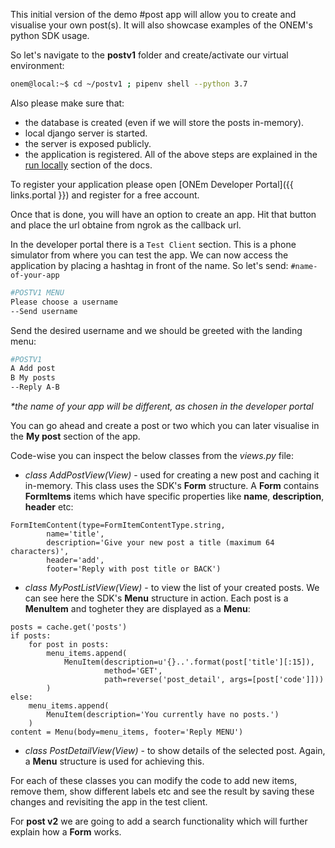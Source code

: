 This initial version of the demo #post app will allow you to create and visualise your own post(s). It will also showcase examples of the ONEM's python SDK usage.

So let's navigate to the **postv1** folder and create/activate our virtual environment:

```bash
onem@local:~$ cd ~/postv1 ; pipenv shell --python 3.7
```


Also please make sure that:

 - the database is created (even if we will store the posts in-memory).
 - local django server is started.
 - the server is exposed publicly.
 - the application is registered.
All of the above steps are explained in the [run locally](/getting_started/python_run_local/) section of the docs.


To register your application please open [ONEm Developer Portal]({{ links.portal }}) and register for a free account.

Once that is done, you will have an option to create an app. Hit that button and place the url obtaine from ngrok as the callback url.

In the developer portal there is a `Test Client` section. This is a phone simulator from where you can test the app.
We can now access the application by placing a hashtag in front of the name. So let's send: `#name-of-your-app`

```bash
#POSTV1 MENU
Please choose a username
--Send username
```

Send the desired username and we should be greeted with the landing menu:
```bash
#POSTV1
A Add post
B My posts
--Reply A-B
```

_*the name of your app will be different, as chosen in the developer portal_

You can go ahead and create a post or two which you can later visualise in the **My post** section of the app.

Code-wise you can inspect the below classes from the *views.py* file:

 - *class AddPostView(View)* - used for creating a new post and caching it in-memory. This class uses the SDK's **Form** structure. A **Form** contains **FormItems** items which have specific properties like **name**, **description**, **header** etc:
```
FormItemContent(type=FormItemContentType.string,
        name='title',
        description='Give your new post a title (maximum 64 characters)',
        header='add',
        footer='Reply with post title or BACK')
```
 - *class MyPostListView(View)* - to view the list of your created posts. We can see here the SDK's **Menu** structure in action. Each post is a **MenuItem** and togheter they are displayed as a **Menu**:

```
posts = cache.get('posts')                                              
if posts:                                                               
    for post in posts:                                                  
        menu_items.append(                                              
            MenuItem(description=u'{}..'.format(post['title'][:15]),    
                     method='GET',                                      
                     path=reverse('post_detail', args=[post['code']]))  
        )                                                               
else:                                                                   
    menu_items.append(                                                  
        MenuItem(description='You currently have no posts.')            
    )                                                                   
content = Menu(body=menu_items, footer='Reply MENU') 
```

 - *class PostDetailView(View)* - to show details of the selected post. Again, a **Menu** structure is used for achieving this.

For each of these classes you can modify the code to add new items, remove them, show different labels etc and see the result by saving these changes and revisiting the app in the test client.


For **post v2** we are going to add a search functionality which will further explain how a **Form** works.
